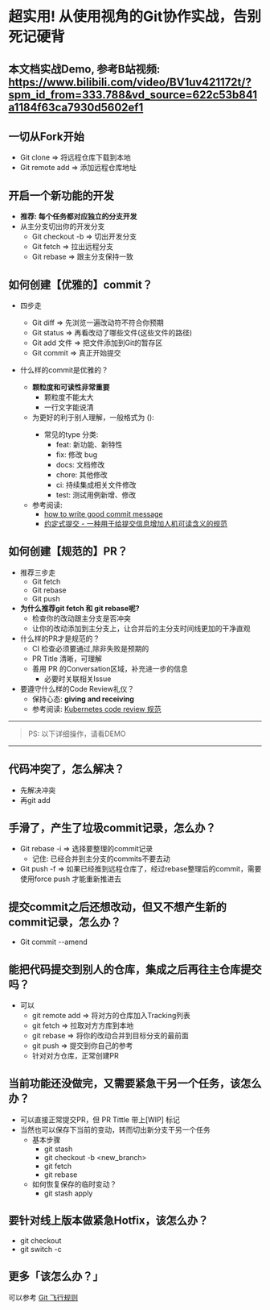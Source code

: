 # 超实用! 从使用视角的Git协作实战，告别死记硬背

## 本文档实战Demo, 参考B站视频: https://www.bilibili.com/video/BV1uv421172t/?spm_id_from=333.788&vd_source=622c53b841a1184f63ca7930d5602ef1

## 一切从Fork开始
* Git clone => 将远程仓库下载到本地
* Git remote add  => 添加远程仓库地址

## 开启一个新功能的开发
* **推荐: 每个任务都对应独立的分支开发**
* 从主分支切出你的开发分支
    * Git checkout -b  => 切出开发分支
    * Git fetch  =>  拉出远程分支
    * Git rebase => 跟主分支保持一致

## 如何创建【优雅的】commit？
* 四步走
    * Git diff => 先浏览一遍改动符不符合你预期
    * Git status => 再看改动了哪些文件(这些文件的路径)
    * Git add 文件 => 把文件添加到Git的暂存区
    * Git commit => 真正开始提交

* 什么样的commit是优雅的？
    * **颗粒度和可读性非常重要**
        * 颗粒度不能太大
        * 一行文字能说清
    * 为更好的利于别人理解，一般格式为 <type>(<scope>): <subject>
        * 常见的type 分类:
            * feat: 新功能、新特性
            * fix: 修改 bug
            * docs: 文档修改
            * chore: 其他修改
            * ci: 持续集成相关文件修改
            * test: 测试用例新增、修改
    * 参考阅读:
       * [how to write good commit message](https://cbea.ms/git-commit/)
       * [约定式提交 - 一种用于给提交信息增加人机可读含义的规范](https://www.conventionalcommits.org/zh-hans/)

## 如何创建【规范的】PR？
* 推荐三步走
    * Git fetch
    * Git rebase
    * Git push
* **为什么推荐git fetch 和 git rebase呢?**
    * 检查你的改动跟主分支是否冲突
    * 让你的改动添加到主分支上，让合并后的主分支时间线更加的干净直观
* 什么样的PR才是规范的？
    * CI 检查必须要通过,除非失败是预期的
    * PR Title 清晰，可理解
    * 善用 PR 的Conversation区域，补充进一步的信息
        * 必要时关联相关Issue
* 要遵守什么样的Code Review礼仪？
    * 保持心态: **giving and receiving**
    * 参考阅读: [Kubernetes code review 规范](https://github.com/kubernetes/community/blob/master/contributors/guide/contributing.md#code-review)

---
> PS: 以下详细操作，请看DEMO
---

## 代码冲突了，怎么解决？
* 先解决冲突
* 再git add

## 手滑了，产生了垃圾commit记录，怎么办？
* Git rebase -i => 选择要整理的commit记录
    * 记住: 已经合并到主分支的commits不要去动
* Git push -f  => 如果已经推到远程仓库了，经过rebase整理后的commit，需要使用force push 才能重新推进去

## 提交commit之后还想改动，但又不想产生新的commit记录，怎么办？
* Git commit --amend

## 能把代码提交到别人的仓库，集成之后再往主仓库提交吗？
* 可以
    * git remote add => 将对方的仓库加入Tracking列表
    * git fetch => 拉取对方方库到本地
    * git rebase => 将你的改动合并到目标分支的最前面
    * git push => 提交到你自己的参考
    * 针对对方仓库，正常创建PR

## 当前功能还没做完，又需要紧急干另一个任务，该怎么办？
* 可以直接正常提交PR，但 PR Tittle 带上[WIP] 标记
* 当然也可以保存下当前的变动，转而切出新分支干另一个任务
    * 基本步骤
        * git stash
        * git checkout -b <new_branch>
        * git fetch
        * git rebase 
    * 如何恢复保存的临时变动？
        * git stash apply 

## 要针对线上版本做紧急Hotfix，该怎么办？
* git checkout <commit>
* git switch -c 

## 更多「该怎么办？」
可以参考 [Git 飞行规则](https://github.com/k88hudson/git-flight-rules/blob/master/README_zh-CN.md)
